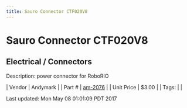 ```yaml
---
title: Sauro Connector CTF020V8
---
```


# Sauro Connector CTF020V8
## Electrical / Connectors
Description: 	power connector for RoboRIO 

| Vendor | Andymark | 
| Part # | [am-2076](http://www.andymark.com/product-p/am-2076.htm) | 
| Unit Price | $3.00 | 
| Tags: |  | 

Last updated: Mon May 08 01:01:09 PDT 2017